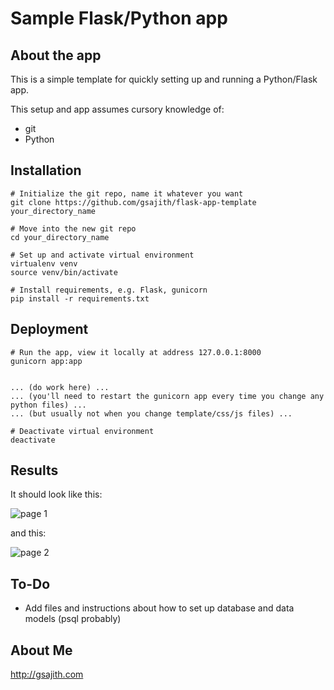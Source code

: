 # Sample Flask/Python app

## About the app
This is a simple template for quickly setting up and running a Python/Flask app.

This setup and app assumes cursory knowledge of:
- git
- Python

## Installation
```
# Initialize the git repo, name it whatever you want
git clone https://github.com/gsajith/flask-app-template your_directory_name

# Move into the new git repo
cd your_directory_name

# Set up and activate virtual environment
virtualenv venv
source venv/bin/activate

# Install requirements, e.g. Flask, gunicorn
pip install -r requirements.txt
```


## Deployment
```
# Run the app, view it locally at address 127.0.0.1:8000
gunicorn app:app


... (do work here) ...
... (you'll need to restart the gunicorn app every time you change any python files) ...
... (but usually not when you change template/css/js files) ...

# Deactivate virtual environment
deactivate
```

## Results
It should look like this:

![page 1](http://i.imgur.com/D0r7vrk.png)

and this:

![page 2](http://i.imgur.com/40lftb3.png)

## To-Do
- Add files and instructions about how to set up database and data models (psql probably)

## About Me
http://gsajith.com
